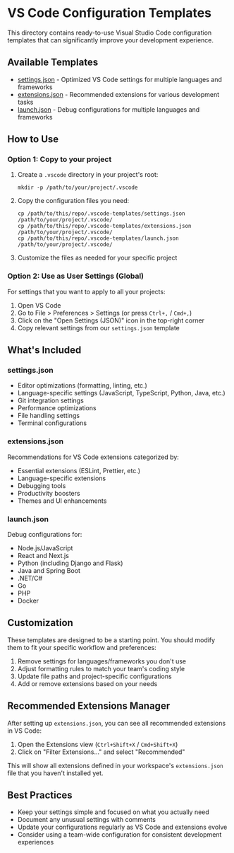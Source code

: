 # VS Code Configuration Templates

This directory contains ready-to-use Visual Studio Code configuration templates that can significantly improve your development experience.

## Available Templates

- [settings.json](./settings.json) - Optimized VS Code settings for multiple languages and frameworks
- [extensions.json](./extensions.json) - Recommended extensions for various development tasks
- [launch.json](./launch.json) - Debug configurations for multiple languages and frameworks

## How to Use

### Option 1: Copy to your project

1. Create a `.vscode` directory in your project's root:
   ```
   mkdir -p /path/to/your/project/.vscode
   ```

2. Copy the configuration files you need:
   ```
   cp /path/to/this/repo/.vscode-templates/settings.json /path/to/your/project/.vscode/
   cp /path/to/this/repo/.vscode-templates/extensions.json /path/to/your/project/.vscode/
   cp /path/to/this/repo/.vscode-templates/launch.json /path/to/your/project/.vscode/
   ```

3. Customize the files as needed for your specific project

### Option 2: Use as User Settings (Global)

For settings that you want to apply to all your projects:

1. Open VS Code
2. Go to File > Preferences > Settings (or press `Ctrl+,` / `Cmd+,`)
3. Click on the "Open Settings (JSON)" icon in the top-right corner
4. Copy relevant settings from our `settings.json` template

## What's Included

### settings.json

- Editor optimizations (formatting, linting, etc.)
- Language-specific settings (JavaScript, TypeScript, Python, Java, etc.)
- Git integration settings
- Performance optimizations
- File handling settings
- Terminal configurations

### extensions.json

Recommendations for VS Code extensions categorized by:

- Essential extensions (ESLint, Prettier, etc.)
- Language-specific extensions
- Debugging tools
- Productivity boosters
- Themes and UI enhancements

### launch.json

Debug configurations for:

- Node.js/JavaScript
- React and Next.js
- Python (including Django and Flask)
- Java and Spring Boot
- .NET/C#
- Go
- PHP
- Docker

## Customization

These templates are designed to be a starting point. You should modify them to fit your specific workflow and preferences:

1. Remove settings for languages/frameworks you don't use
2. Adjust formatting rules to match your team's coding style
3. Update file paths and project-specific configurations
4. Add or remove extensions based on your needs

## Recommended Extensions Manager

After setting up `extensions.json`, you can see all recommended extensions in VS Code:

1. Open the Extensions view (`Ctrl+Shift+X` / `Cmd+Shift+X`)
2. Click on "Filter Extensions..." and select "Recommended"

This will show all extensions defined in your workspace's `extensions.json` file that you haven't installed yet.

## Best Practices

- Keep your settings simple and focused on what you actually need
- Document any unusual settings with comments
- Update your configurations regularly as VS Code and extensions evolve
- Consider using a team-wide configuration for consistent development experiences
